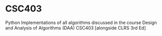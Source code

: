 # CSC403
Python Implementations of all algorithms discussed in the course Design and Analysis of Algorithms (DAA) CSC403 [alongside CLRS 3rd Ed]
